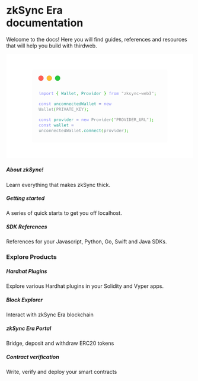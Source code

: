 <div class="page-section">
   <div class="container">
      <div class="row">
         <div class="col-lg">
         <h1 class="title-section">zkSync Era <br/> documentation</h1>
         <p>Welcome to the docs! Here you will find guides, references and resources that will help you build with thirdweb.</p>
         </div>
         <div class="col">
         <div class="about-img">
            <img src="./docs/../assets/images/code-light.png" alt="zkSync ERA documentation">
         </div>
         </div>
      </div>
   </div>
</div>

<section class=".info-section">
  <div class="card-container">
    <div class="card">
      <div class="content">
        <h5>About zkSync!</h5>
        <p>Learn everything that makes zkSync thick. </p>
      </div>
    </div>
    <div class="card">
      <div class="content">
        <h5>Getting started</h5>
        <p>A series of quick starts to get you off localhost.</p>
      </div>
    </div>
    <div class="card">
      <div class="content">
        <h5>SDK References</h5>
        <p>References for your Javascript, Python, Go, Swift and Java SDKs.</p>
      </div>
    </div>
  </div>
</section>


<div class="page-section">
   <div class="container">
      <div class="col-lg">
         <h3 class="title-section"> Explore Products</h3>
      </div>
   </div>
</div>

<section>
  <div class="card-container">
      <div class="card">
         <div class="content">
         <h5>Hardhat Plugins</h5>
         <p>Explore various Hardhat plugins in your Solidity and Vyper apps. </p>
         </div>
      </div>
    <div class="card">
      <div class="content">
        <h5>Block Explorer</h5>
        <p>Interact with zkSync Era blockchain </p>
      </div>
    </div>
    <div class="card">
      <div class="content">
        <h5>zkSync Era Portal</h5>
        <p>Bridge, deposit and withdraw ERC20 tokens</p>
      </div>
    </div>
    <div class="card">
         <div class="content">
         <h5>Contract verification</h5>
         <p>Write, verify and deploy your smart contracts </p>
         </div>
      </div>
  </div>
</section>